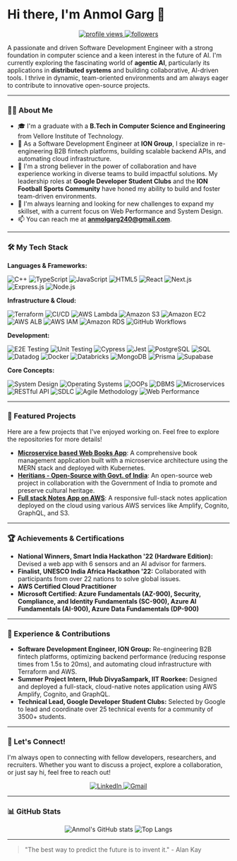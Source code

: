 # Hi there, I'm Anmol Garg 👋

<p align="center">
  <a href="https://github.com/Scholasticpal">
    <img src="https://komarev.com/ghpvc/?username=Scholasticpal&label=Profile%20views&color=0e75b6&style=flat" alt="profile views" />
  </a>
  <a href="https://github.com/Scholasticpal?tab=followers">
    <img src="https://img.shields.io/github/followers/Scholasticpal?label=Followers&style=social" alt="followers" />
  </a>
</p>

A passionate and driven Software Development Engineer with a strong foundation in computer science and a keen interest in the future of AI. I'm currently exploring the fascinating world of **agentic AI**, particularly its applications in **distributed systems** and building collaborative, AI-driven tools. I thrive in dynamic, team-oriented environments and am always eager to contribute to innovative open-source projects.

---

### 👨‍💻 About Me

* 🎓 I'm a graduate with a **B.Tech in Computer Science and Engineering** from Vellore Institute of Technology.
* 🚀 As a Software Development Engineer at **ION Group**, I specialize in re-engineering B2B fintech platforms, building scalable backend APIs, and automating cloud infrastructure.
* 🤝 I'm a strong believer in the power of collaboration and have experience working in diverse teams to build impactful solutions. My leadership roles at **Google Developer Student Clubs** and the **ION Football Sports Community** have honed my ability to build and foster team-driven environments.
* 🌱 I'm always learning and looking for new challenges to expand my skillset, with a current focus on Web Performance and System Design.
* 📫 You can reach me at **anmolgarg240@gmail.com**.

---

### 🛠️ My Tech Stack

**Languages & Frameworks:**
<p>
    <img src="https://img.shields.io/badge/C%2B%2B-00599C?style=for-the-badge&logo=c%2B%2B&logoColor=white" alt="C++" />
    <img src="https://img.shields.io/badge/TypeScript-3178C6?style=for-the-badge&logo=typescript&logoColor=white" alt="TypeScript" />
    <img src="https://img.shields.io/badge/JavaScript-F7DF1E?style=for-the-badge&logo=javascript&logoColor=black" alt="JavaScript" />
    <img src="https://img.shields.io/badge/HTML5-E34F26?style=for-the-badge&logo=html5&logoColor=white" alt="HTML5" />
    <img src="https://img.shields.io/badge/React-20232A?style=for-the-badge&logo=react&logoColor=61DAFB" alt="React" />
    <img src="https://img.shields.io/badge/Next.js-000000?style=for-the-badge&logo=nextdotjs&logoColor=white" alt="Next.js" />
    <img src="https://img.shields.io/badge/Express.js-000000?style=for-the-badge&logo=express&logoColor=white" alt="Express.js" />
    <img src="https://img.shields.io/badge/Node.js-339933?style=for-the-badge&logo=nodedotjs&logoColor=white" alt="Node.js" />
</p>

**Infrastructure & Cloud:**
<p>
    <img src="https://img.shields.io/badge/Terraform-7B42BC?style=for-the-badge&logo=terraform&logoColor=white" alt="Terraform" />
    <img src="https://img.shields.io/badge/CI%2FCD-6f42c1?style=for-the-badge&logo=githubactions&logoColor=white" alt="CI/CD" />
    <img src="https://img.shields.io/badge/AWS%20Lambda-FF9900?style=for-the-badge&logo=aws-lambda&logoColor=white" alt="AWS Lambda" />
    <img src="https://img.shields.io/badge/Amazon%20S3-569A31?style=for-the-badge&logo=amazons3&logoColor=white" alt="Amazon S3" />
    <img src="https://img.shields.io/badge/Amazon%20EC2-FF9900?style=for-the-badge&logo=amazonec2&logoColor=white" alt="Amazon EC2" />
    <img src="https://img.shields.io/badge/AWS%20ALB-FF9900?style=for-the-badge&logo=amazonaws&logoColor=white" alt="AWS ALB" />
    <img src="https://img.shields.io/badge/AWS%20IAM-FF9900?style=for-the-badge&logo=amazonaws&logoColor=white" alt="AWS IAM" />
    <img src="https://img.shields.io/badge/Amazon%20RDS-527FFF?style=for-the-badge&logo=amazonrds&logoColor=white" alt="Amazon RDS" />
    <img src="https://img.shields.io/badge/GitHub%20Workflows-2088FF?style=for-the-badge&logo=githubactions&logoColor=white" alt="GitHub Workflows" />
</p>

**Development:**
<p>
    <img src="https://img.shields.io/badge/E2E%20Testing-green?style=for-the-badge" alt="E2E Testing" />
    <img src="https://img.shields.io/badge/Unit%20Testing-green?style=for-the-badge" alt="Unit Testing" />
    <img src="https://img.shields.io/badge/Cypress-17202C?style=for-the-badge&logo=cypress&logoColor=white" alt="Cypress" />
    <img src="https://img.shields.io/badge/Jest-C21325?style=for-the-badge&logo=jest&logoColor=white" alt="Jest" />
    <img src="https://img.shields.io/badge/PostgreSQL-4169E1?style=for-the-badge&logo=postgresql&logoColor=white" alt="PostgreSQL" />
    <img src="https://img.shields.io/badge/SQL-025E8C?style=for-the-badge&logo=database&logoColor=white" alt="SQL" />
    <img src="https://img.shields.io/badge/Datadog-632CA6?style=for-the-badge&logo=datadog&logoColor=white" alt="Datadog" />
    <img src="https://img.shields.io/badge/Docker-2496ED?style=for-the-badge&logo=docker&logoColor=white" alt="Docker" />
    <img src="https://img.shields.io/badge/Databricks-FF3621?style=for-the-badge&logo=databricks&logoColor=white" alt="Databricks" />
    <img src="https://img.shields.io/badge/MongoDB-47A248?style=for-the-badge&logo=mongodb&logoColor=white" alt="MongoDB" />
    <img src="https://img.shields.io/badge/Prisma-2D3748?style=for-the-badge&logo=prisma&logoColor=white" alt="Prisma" />
    <img src="https://img.shields.io/badge/Supabase-3FCF8E?style=for-the-badge&logo=supabase&logoColor=white" alt="Supabase" />
</p>

**Core Concepts:**
<p>
    <img src="https://img.shields.io/badge/System%20Design-blue?style=for-the-badge" alt="System Design" />
    <img src="https://img.shields.io/badge/Operating%20Systems-blue?style=for-the-badge" alt="Operating Systems" />
    <img src="https://img.shields.io/badge/OOPs-blue?style=for-the-badge" alt="OOPs" />
    <img src="https://img.shields.io/badge/DBMS-blue?style=for-the-badge" alt="DBMS" />
    <img src="https://img.shields.io/badge/Microservices-blue?style=for-the-badge" alt="Microservices" />
    <img src="https://img.shields.io/badge/RESTful%20API-blue?style=for-the-badge" alt="RESTful API" />
    <img src="https://img.shields.io/badge/SDLC-blue?style=for-the-badge" alt="SDLC" />
    <img src="https://img.shields.io/badge/Agile-blue?style=for-the-badge" alt="Agile Methodology" />
    <img src="https://img.shields.io/badge/Web%20Performance-blue?style=for-the-badge" alt="Web Performance" />
</p>

---

### 🚀 Featured Projects

Here are a few projects that I've enjoyed working on. Feel free to explore the repositories for more details!

* **[Microservice based Web Books App](https://github.com/Scholasticpal/MERN-Microservice-App-K8s-Deployment)**: A comprehensive book management application built with a microservice architecture using the MERN stack and deployed with Kubernetes.
* **[Heritians - Open-Source with Govt. of India](https://github.com/Scholasticpal/Heritians-WebApp)**: An open-source web project in collaboration with the Government of India to promote and preserve cultural heritage.
* **[Full stack Notes App on AWS](https://github.com/Scholasticpal/AWS-Amplify-React-App-FeatherPen)**: A responsive full-stack notes application deployed on the cloud using various AWS services like Amplify, Cognito, GraphQL, and S3.

---

### 🏆 Achievements & Certifications

* **National Winners, Smart India Hackathon '22 (Hardware Edition):** Devised a web app with 6 sensors and an AI advisor for farmers.
* **Finalist, UNESCO India Africa Hackathon '22:** Collaborated with participants from over 22 nations to solve global issues.
* **AWS Certified Cloud Practitioner**
* **Microsoft Certified: Azure Fundamentals (AZ-900), Security, Compliance, and Identity Fundamentals (SC-900), Azure AI Fundamentals (AI-900), Azure Data Fundamentals (DP-900)**

---

### 💼 Experience & Contributions

* **Software Development Engineer, ION Group:** Re-engineering B2B fintech platforms, optimizing backend performance (reducing response times from 1.5s to 20ms), and automating cloud infrastructure with Terraform and AWS.
* **Summer Project Intern, IHub DivyaSampark, IIT Roorkee:** Designed and deployed a full-stack, cloud-native notes application using AWS Amplify, Cognito, and GraphQL.
* **Technical Lead, Google Developer Student Clubs:** Selected by Google to lead and coordinate over 25 technical events for a community of 3500+ students.

---

### 🤝 Let's Connect!

I'm always open to connecting with fellow developers, researchers, and recruiters. Whether you want to discuss a project, explore a collaboration, or just say hi, feel free to reach out!

<p align="center">
  <a href="https://www.linkedin.com/in/anmolgarg240/">
    <img src="https://img.shields.io/badge/LinkedIn-0077B5?style=for-the-badge&logo=linkedin&logoColor=white" alt="LinkedIn" />
  </a>
  <a href="mailto:anmolgarg240@gmail.com">
    <img src="https://img.shields.io/badge/Gmail-D14836?style=for-the-badge&logo=gmail&logoColor=white" alt="Gmail" />
  </a>
</p>

---

### 📊 GitHub Stats

<p align="center">
  <img src="https://github-readme-stats.vercel.app/api?username=Scholasticpal&show_icons=true&theme=radical&rank_icon=github" alt="Anmol's GitHub stats" />
  <img src="https://github-readme-stats.vercel.app/api/top-langs/?username=Scholasticpal&layout=compact&theme=radical" alt="Top Langs" />
</p>

---

> "The best way to predict the future is to invent it." - Alan Kay
